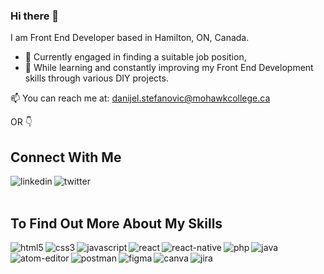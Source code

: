 ### Hi there 👋

I am Front End Developer based in Hamilton, ON, Canada.  
  
  - 🔭 Currently engaged in finding a suitable job position, 
  - 🌱 While learning and constantly improving my Front End Development skills through various DIY projects. 
  
📫 You can reach me at: danijel.stefanovic@mohawkcollege.ca 


OR 👇


## Connect With Me
[<img align="left" alt="linkedin" src="https://img.shields.io/badge/linkedin-%230077B5.svg?&style=for-the-badge&logo=linkedin&logoColor=white" />](https://www.linkedin.com/in/danijel-stefanovic/)
[<img align="left" alt="twitter" src="https://img.shields.io/badge/twitter-%231DA1F2.svg?&style=for-the-badge&logo=twitter&logoColor=white" />](https://twitter.com/)

<br>  
<br>

## To Find Out More About My Skills 

<img align="left" alt="html5" src="https://img.shields.io/badge/html5-white?style=for-the-badge&logo=html5&labelColor=grey" /> 
<img align="left" alt="css3" src="https://img.shields.io/badge/css3-white?style=for-the-badge&logo=css3&logoColor=lightblue&labelColor=grey" />
<img align="left" alt="javascript" src="https://img.shields.io/badge/javascript-white?style=for-the-badge&logo=javascript&labelColor=grey" />
<img align="left" alt="react" src="https://img.shields.io/badge/react-white?style=for-the-badge&logo=react&labelColor=grey" />    
<img align="left" alt="react-native" src="https://img.shields.io/badge/css3-white?style=for-the-badge&logo=css3&logoColor=blue&labelColor=grey" />
<img align="left" alt="php" src="https://img.shields.io/badge/php-white?style=for-the-badge&logo=php&logoColor=white&labelColor=grey" />    
<img align="left" alt="java" src="https://img.shields.io/badge/java-white?style=for-the-badge&logo=java&labelColor=grey" />
<img align="left" alt="atom-editor" src="https://img.shields.io/badge/atom editor-white?style=for-the-badge&logo=atom&labelColor=grey" />    
<img align="left" alt="postman" src=" https://img.shields.io/badge/postman-white?style=for-the-badge&logo=postman&labelColor=grey" />
<img align="left" alt="figma" src="https://img.shields.io/badge/figma-white?style=for-the-badge&logo=figma&labelColor=grey" />    
<img align="left" alt="canva" src=" https://img.shields.io/badge/canva-white?style=for-the-badge&logo=canva&labelColor=grey" />
<img align="left" alt="jira" src="https://img.shields.io/badge/jira-white?style=for-the-badge&logo=jira&labelColor=grey" />


 

 
 
